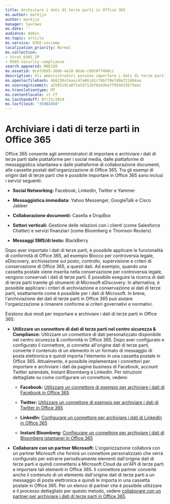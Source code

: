 ```yaml
---
title: Archiviare i dati di terze parti in Office 365
ms.author: markjjo
author: markjjo
manager: laurawi
ms.date: ''
audience: Admin
ms.topic: article
ms.service: O365-seccomp
localization_priority: Normal
ms.collection:
- Strat_O365_IP
- M365-security-compliance
search.appverid: MOE150
ms.assetid: 0ce338d5-3666-4a18-86ab-c6910ff408cc
description: Gli amministratori possono importare i dati di terze parti dalle piattaforme di social media, dalle piattaforme di messaggistica istantanea e dalle piattaforme di collaborazione documenti alle cassette postali nell'organizzazione di Office 365. In questo modo è possibile archiviare i dati da Facebook, Twitter e altre origini dati di terze parti in Office 365. È quindi possibile utilizzare e applicare le funzionalità di conformità di Office 365 (ad esempio, blocco legale, eDiscovery, archiviazione sul posto e criteri di conservazione) per i dati di terze parti.
ms.openlocfilehash: 4b6236a7eaac4fa061d1cfbb770efd0a721804aa
ms.sourcegitcommit: a550519ca8f2a54712bf0a43be7f954e55675dac
ms.translationtype: MT
ms.contentlocale: it-IT
ms.lasthandoff: 07/25/2019
ms.locfileid: "35902458"
---
```

# <a name="archive-third-party-data-in-office-365"></a>Archiviare i dati di terze parti in Office 365

Office 365 consente agli amministratori di importare e archiviare i dati di terze parti dalle piattaforme per i social media, dalle piattaforme di messaggistica istantanea e dalle piattaforme di collaborazione documenti, alle cassette postali dell'organizzazione di Office 365. Tra gli esempi di origini dati di terze parti che è possibile importare in Office 365 sono inclusi i servizi seguenti: 
  
- **Social Networking:** Facebook, LinkedIn, Twitter e Yammer 
    
- **Messaggistica immediata:** Yahoo Messenger, GoogleTalk e Cisco Jabber 
    
- **Collaborazione documenti:** Casella e DropBox 
    
- **Settori verticali:** Gestione delle relazioni con i clienti (come Salesforce Chatter) e servizi finanziari (come Bloomberg e Thomson Reuters) 
    
- **Messaggi SMS/di testo:** BlackBerry 
    
Dopo aver importato i dati di terze parti, è possibile applicare le funzionalità di conformità di Office 365, ad esempio Blocco per controversia legale, eDiscovery, archiviazione sul posto, controllo, supervisione e criteri di conservazione di Office 365, a questi dati. Ad esempio, quando una cassetta postale viene inserita nella conservazione per controversia legale, vengono conservati i dati di terze parti. È possibile eseguire la ricerca di dati di terze parti tramite gli strumenti di Microsoft eDiscovery. In alternativa, è possibile applicare i criteri di archiviazione e conservazione ai dati di terze parti, esattamente come è possibile per i dati di Microsoft. In breve, l'archiviazione dei dati di terze parti in Office 365 può aiutare l'organizzazione a rimanere conforme ai criteri governativi e normativi.

Esistono due modi per importare e archiviare i dati di terze parti in Office 365:

- **Utilizzare un connettore di dati di terze parti nel centro sicurezza & Compliance:** Utilizzare un connettore di dati personalizzato disponibile nel centro sicurezza & conformità in Office 365. Dopo aver configurato e configurato il connettore, si connette all'origine dati di terze parti, converte il contenuto di un elemento in un formato di messaggio di posta elettronica e quindi importa l'elemento in una cassetta postale in Office 365. Attualmente, è possibile implementare i connettori per importare e archiviare i dati da pagine business di Facebook, account Twitter aziendale, Instant Bloomberg e LinkedIn. Per istruzioni dettagliate su come configurare un connettore, vedere:
   
   - **Facebook:** [Utilizzare un connettore di esempio per archiviare i dati di Facebook in Office 365](archive-facebook-data-with-sample-connector.md)
  
   - **Twitter:** [Utilizzare un connettore di esempio per archiviare i dati di Twitter in Office 365](archive-twitter-data-with-sample-connector.md)
    
   - **LinkedIn:** [Configurare un connettore per archiviare i dati di LinkedIn in Office 365](archive-linkedin-data.md)

   - **Instant Bloomberg:** [Configurare un connettore per archiviare i dati di Bloomberg istantanei in Office 365](archive-instant-bloomberg-data.md)

- **Collaborare con un partner Microsoft:** L'organizzazione collabora con un partner Microsoft che fornirà un connettore personalizzato che verrà configurato per estrarre periodicamente elementi dall'origine dati di terze parti e quindi connettersi a Microsoft Cloud da un'API di terze parti e importare tali elementi in Office 365. Il connettore partner converte anche il contenuto di un elemento dall'origine dati di terze parti a un messaggio di posta elettronica e quindi le importa in una cassetta postale in Office 365. Per un elenco di partner che è possibile utilizzare e il processo dettagliato per questo metodo, vedere [collaborare con un partner per archiviare i dati di terze parti in Office 365](work-with-partner-to-archive-third-party-data.md).
